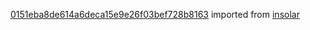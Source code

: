 [0151eba8de614a6deca15e9e26f03bef728b8163](https://github.com/insolar/insolar/commit/0151eba8de614a6deca15e9e26f03bef728b8163) imported from [insolar](https://github.com/insolar/insolar)
